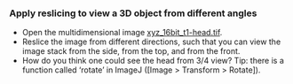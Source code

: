 ### Apply reslicing to view a 3D object from different angles
- Open the multidimensional image [xyz_16bit_t1-head.tif](https://github.com/NEUBIAS/training-resources/raw/master/image_data/xyz_16bit_t1-head.tif).
- Reslice the image from different directions, such that you can view the image stack from the side, from the top, and from the front.
- How do you think one could see the head from 3/4 view? Tip: there is a function called ‘rotate’ in ImageJ ([Image > Transform > Rotate]).
